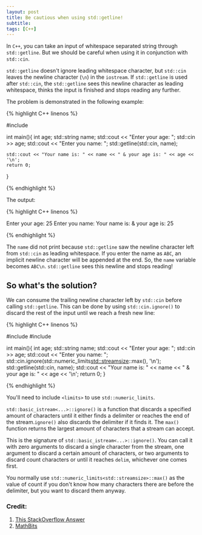 ```yaml
---
layout: post
title: Be cautious when using std::getline!
subtitle: 
tags: [C++]
---
```


In ``C++``, you can take an input of whitespace separated string through ``std::getline``. But we should be careful when using it in conjunction with ``std::cin``.

``std::getline`` doesn't ignore leading whitespace character, but ``std::cin`` leaves the newline character (``\n``) in the ``iostream``. If ``std::getline`` is used after ``std::cin``, the ``std::getline`` sees this newline character as leading whitespace, thinks the input is finished and stops reading any further. 

The problem is demonstrated in the following example:

{% highlight C++ linenos %}

#include <iostream>

int main(){
    int age;
    std::string name;
    std::cout << "Enter your age: ";
    std::cin >> age;
    std::cout << "Enter you name: ";
    std::getline(std::cin, name);

    std::cout << "Your name is: " << name << " & your age is: " << age << '\n';
    return 0;
}

{% endhighlight %}

The output:

{% highlight C++ linenos %}

Enter your age: 25
Enter you name: Your name is:  & your age is: 25                                

{% endhighlight %}

The ``name`` did not print because ``std::getline`` saw the newline character left from ``std::cin`` as leading whitespace. If you enter the name as ``ABC``, an implicit newline character will be appended at the end. So, the ``name`` variable becomes ``ABC\n``. ``std::getline`` sees this newline and stops reading!

## So what's the solution?

We can consume the trailing newline character left by ``std::cin`` before calling ``std::getline``. This can be done by using ``std::cin.ignore()`` to discard the rest of the input until we reach a fresh new line:

{% highlight C++ linenos %}

#include <iostream>
#include <limits>

int main(){
    int age;
    std::string name;
    std::cout << "Enter your age: ";
    std::cin >> age;
    std::cout << "Enter you name: ";
    std::cin.ignore(std::numeric_limits<std::streamsize>::max(), '\n');
    std::getline(std::cin, name);
    std::cout << "Your name is: " << name << " & your age is: " << age << '\n';
    return 0;
}

{% endhighlight %}

You'll need to include ``<limits>`` to use ``std::numeric_limits``. 

``std::basic_istream<...>::ignore()`` is a function that discards a specified amount of characters until it either finds a delimiter or reaches the end of the stream.``ignore()`` also discards the delimiter if it finds it. The ``max()`` function returns the largest amount of characters that a stream can accept.

This is the signature of ``std::basic_istream<...>::ignore()``. You can call it with zero arguments to discard a single character from the stream, one argument to discard a certain amount of characters, or two arguments to discard count characters or until it reaches ``delim``, whichever one comes first. 

You normally use ``std::numeric_limits<std::streamsize>::max()`` as the value of count if you don't know how many characters there are before the delimiter, but you want to discard them anyway.

### Credit:
1. [This StackOverflow Answer](https://stackoverflow.com/a/21567292/7261925)
2. [MathBits](https://mathbits.com/MathBits/CompSci/APstrings/APgetline.htm)